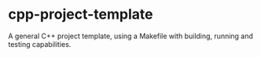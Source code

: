 # cpp-project-template

A general C++ project template, using a Makefile with building, running and testing capabilities.
